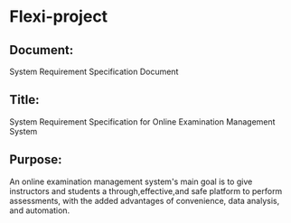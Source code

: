 # Flexi-project

## Document:
System Requirement Specification Document

## Title:
System Requirement Specification for Online Examination Management System

## Purpose:
An online examination management system's main goal is to give instructors and students a through,effective,and safe platform to perform assessments, with the added advantages of convenience, data analysis, and automation.
